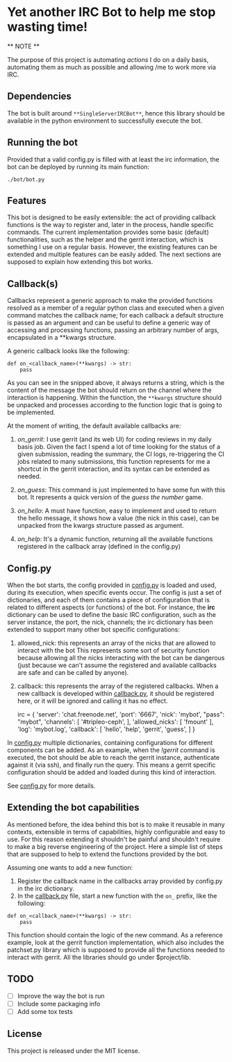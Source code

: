 # Yet another IRC Bot to help me stop wasting time!

** NOTE **

The purpose of this project is automating _actions_ I do on a daily basis, automating them
as much as possible and allowing /me to work more via IRC.

## Dependencies

The bot is built around `**SingleServerIRCBot**`, hence this library should be available in
the python environment to successfully execute the bot.

## Running the bot

Provided that a valid config.py is filled with at least the irc information, the bot can be
deployed by running its main function:

    ./bot/bot.py

## Features

This bot is designed to be easily extensible: the act of providing callback functions is
the way to register and, later in the process, handle specific commands. The current
implementation provides some basic (default) functionalities, such as the helper and the
gerrit interaction, which is something I use on a regular basis.
However, the existing features can be extended and multiple features can be easily added.
The next sections are supposed to explain how extending this bot works.

## Callback(s)

Callbacks represent a generic approach to make the provided functions resolved as a member
of a regular python class and executed when a given command matches the callback name; for
each callback a default structure is passed as an argument and can be useful to define a
generic way of accessing and processing functions, passing an arbitrary number of args,
encapsulated in a **kwargs structure.

A generic callback looks like the following:

```
def on_<callback_name>(**kwargs) -> str:
    pass
```

As you can see in the snipped above, it always returns a string, which is the content of
the message the bot should return on the channel where the interaction is happening.
Within the function, the `**kwargs` structure should be unpacked and processes according
to the function logic that is going to be implemented.

At the moment of writing, the default available callbacks are:

1. *on_gerrit*: I use gerrit (and its web UI) for coding reviews in my daily basis job. Given
              the fact I spend a lot of time looking for the status of a given submission,
              reading the summary, the CI logs, re-triggering the CI jobs related to many
              submissions, this function represents for me a shortcut in the gerrit interaction,
              and its syntax can be extended as needed.

2. *on_guess*: This command is just implemented to have some fun with this bot. It represents
             a quick version of the *guess the number* game.

3. *on_hello*: A must have function, easy to implement and used to return the hello message,
             it shows how a value (the nick in this case), can be unpacked from the kwargs
             structure passed as argument.

4. *on_help*:  It's a dynamic function, returning all the available functions registered in
             the callback array (defined in the config.py)

## Config.py

When the bot starts, the config provided in [config.py](https://github.com/fmount/cephbot/blob/master/config.py)
is loaded and used, during its execution, when specific events occur.
The config is just a set of dictionaries, and each of them contains a piece of configuration
that is related to different aspects (or functions) of the bot.
For instance, the **irc** dictionary can be used to define the basic IRC configuration, such as
the server instance, the port, the nick, channels; the irc dictionary has been extended to
support many other bot specific configurations:

1. allowed\_nick: this represents an array of the nicks that are allowed to interact with
   the bot This represents some sort of security function because allowing all the nicks
   interacting with the bot can be dangerous (just because we can't assume the registered
   and available callbacks are safe and can be called by anyone).

2. callback: this represents the array of the registered callbacks. When a new callback is
   developed within [callback.py](https://github.com/fmount/cephbot/blob/master/bot/callback.py),
   it should be registered here, or it will be ignored and calling it has no effect.


    irc = {
        'server': 'chat.freenode.net',
        'port': '6667',
        'nick': 'mybot',
        "pass": "mybot",
        'channels': [
            '#tripleo-ceph',
        ],
        'allowed_nicks': [
            'fmount'
        ],
        'log': 'mybot.log',
        'callback': [
            'hello',
            'help',
            'gerrit',
            'guess',
        ]
    }


In [config.py](https://github.com/fmount/cephbot/blob/master/config.py) multiple dictionaries,
containing configurations for different components can be added.
As an example, when the *!gerrit* command is executed, the bot should be able to reach the
gerrit instance, authenticate against it (via ssh), and finally run the query.
This means a gerrit specific configuration should be added and loaded during this kind of
interaction.

See [config.py](https://github.com/fmount/cephbot/blob/master/config.py) for more details.

## Extending the bot capabilities

As mentioned before, the idea behind this bot is to make it reusable in many contexts,
extensible in terms of capabilities, highly configurable and easy to use.
For this reason extending it shouldn't be painful and shouldn't require to make a big
reverse engineering of the project.
Here a simple list of steps that are supposed to help to extend the functions provided by
the bot.

Assuming one wants to add a new function:

1. Register the callback name in the callbacks array provided by config.py in the irc
   dictionary.
2. In the [callback.py](https://github.com/fmount/cephbot/blob/master/bot/callback.py) file,
   start a new function with the `on_` prefix, like the following:

```
def on_<callback_name>(**kwargs) -> str:
    pass
```

This function should contain the logic of the new command. As a reference example, look at the
gerrit function implementation, which also includes the patchset.py library which is supposed
to provide all the functions needed to interact with gerrit.
All the libraries should go under $project/lib.

## TODO

* [ ] Improve the way the bot is run
* [ ] Include some packaging info
* [ ] Add some tox tests

##  License

This project is released under the MIT license.

